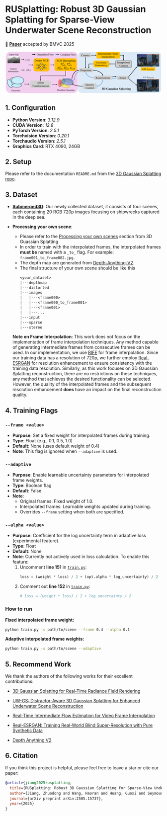 # RUSplatting: Robust 3D Gaussian Splatting for Sparse-View Underwater Scene Reconstruction

📄 [**Paper**](https://arxiv.org/abs/2505.15737) accepted by BMVC 2025

![RUSplatting Overview](image/overview_final_v2.png)


## 1. Configuration

- **Python Version**: *3.12.9*
- **CUDA Version**: *12.8* 
- **PyTorch Version**: *2.5.1*
- **Torchvision Version**: *0.20.1*
- **Torchaudio Version**: *2.5.1*
- **Graphics Card**: RTX 4090, 24GB

## 2. Setup

Please refer to the documentation `README.md` from the [3D Gaussian Splatting repo](https://github.com/graphdeco-inria/gaussian-splatting).

## 3. Dataset

- [**Submerged3D**](https://zenodo.org/records/15482420): Our newly collected dataset, it consists of four scenes, each containing 20 RGB 720p images focusing on shipwrecks captured in the deep sea.
- **Processing your own scene**:
  - Please refer to the [Processing your own scenes](https://github.com/graphdeco-inria/gaussian-splatting?tab=readme-ov-file#processing-your-own-scenes) section from 3D Guassian Splatting.
  - In order to train with the interpolated frames, the interpolated frames **must be** named with a `_to_` flag. For example: `frame001_to_frame002.jpg`.
  - The depth map are generated from [Depth-Anything-V2](https://github.com/DepthAnything/Depth-Anything-V2).
  - The final structure of your own scene should be like this
    ```
    <your_dataset>
    |---depthmap
    |---distorted
    |---images
    |   |---<frame000>
    |   |---<frame000_to_frame001>
    |   |---<frame001>
    |   |---...
    |---input
    |---sparse
    |---stereo
    ```
  
  **Note on Frame Interpolation**: This work does not focus on the implementation of frame interpolation techniques. Any method capable of generating intermediate frames from consecutive frames can be used. In our implementation, we use [RIFE](https://github.com/hzwer/ECCV2022-RIFE) for frame interpolation. Since our training data has a resolution of 720p, we further employ [Real-ESRGAN](https://github.com/xinntao/Real-ESRGAN) for resolution enhancement to ensure consistency with the training data resolution. Similarly, as this work focuses on 3D Gaussian Splatting reconstruction, there are no restrictions on these techniques, any method that achieves the desired functionality can be selected. However, the quality of the interpolated frames and the subsequent resolution enhancement **does** have an impact on the final reconstruction quality.

## 4. Training Flags

### `--frame <value>`
- **Purpose**: Set a fixed weight for interpolated frames during training.
- **Type**: Float (e.g., 0.1, 0.5, 1.0)
- **Default**: None (uses default weight of 0.4)
- **Note**: This flag is ignored when `--adaptive` is used.

### `--adaptive`
- **Purpose**: Enable learnable uncertainty parameters for interpolated frame weights.
- **Type**: Boolean flag
- **Default**: False
- **Note**: 
  - Original frames: Fixed weight of 1.0.
  - Interpolated frames: Learnable weights updated during training.
  - Overrides `--frame` setting when both are specified.

### `--alpha <value>`  
- **Purpose**: Coefficient for the log uncertainty term in adaptive loss (experimental feature).
- **Type**: Float
- **Default**: None
- **Note**: Currently not actively used in loss calculation. To enable this feature:
  1. Uncomment **line 151** in [`train.py`](train.py): 
     ```python
     loss = (weight * loss) / 2 + (opt.alpha * log_uncertainty) / 2
     ```
  2. Comment out **line 152** in [`train.py`](train.py):
     ```python
     # loss = (weight * loss) / 2 + log_uncertainty / 2
     ```

### How to run

**Fixed interpolated frame weight:**
```bash
python train.py -s path/to/scene --frame 0.4 --alpha 0.1
```

**Adaptive interpolated frame weights:**
```bash
python train.py -s path/to/scene --adaptive
```

## 5. Recommend Work

We thank the authors of the following works for their excellent contributions:

- [3D Gaussian Splatting for Real-Time Radiance Field Rendering](https://arxiv.org/abs/2308.04079)

- [UW-GS: Distractor-Aware 3D Gaussian Splatting for Enhanced Underwater Scene Reconstruction](https://ieeexplore.ieee.org/abstract/document/10943785?casa_token=RXKIhV0c9x8AAAAA:WQS_9BCj2dmsPwWBEcHtqRa18_DxVwletzpoBQyQvnPMu_YLKlgdaPYC5CDc5F_YS0Ufuo9qdbU)

- [Real-Time Intermediate Flow Estimation for Video Frame Interpolation](https://arxiv.org/abs/2011.06294)

- [Real-ESRGAN: Training Real-World Blind Super-Resolution with Pure Synthetic Data](https://arxiv.org/abs/2107.10833)


- [Depth Anything V2](https://arxiv.org/abs/2406.09414)

## 6. Citation

If you think this project is helpful, please feel free to leave a star or cite our paper:

```bibtex
@article{jiang2025rusplatting,
  title={RUSplatting: Robust 3D Gaussian Splatting for Sparse-View Underwater Scene Reconstruction},
  author={Jiang, Zhuodong and Wang, Haoran and Huang, Guoxi and Seymour, Brett and Anantrasirichai, Nantheera},
  journal={arXiv preprint arXiv:2505.15737},
  year={2025}
}
```
